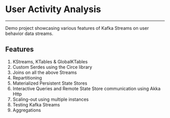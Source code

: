 # User Activity Analysis
------------------------

Demo project showcasing various features of Kafka Streams on user behavior data streams.

Features
--------
1. KStreams, KTables & GlobalKTables
2. Custom Serdes using the Circe library
3. Joins on all the above Streams
4. Repartitioning
5. Materialized Persistent State Stores
6. Interactive Queries and Remote State Store communication using Akka Http
7. Scaling-out using multiple instances
8. Testing Kafka Streams
9. Aggregations